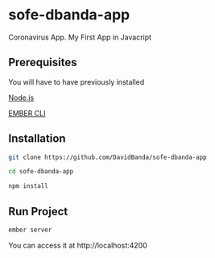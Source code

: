# sofe-dbanda-app

Coronavirus App. My First App in Javacript

## Prerequisites

You will have to have previously installed

[Node.js](https://nodejs.org/en/)

[EMBER CLI](https://ember-cli.com)

## Installation

```bash
git clone https://github.com/DavidBanda/sofe-dbanda-app
```

```bash
cd sofe-dbanda-app
```

```bash
npm install
```

## Run Project

```bash
ember server
```

You can access it at http://localhost:4200
